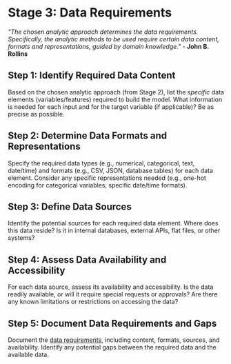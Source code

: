 # Stage 3: Data Requirements
_"The chosen analytic approach determines the data requirements. Specifically, the analytic methods to be used require certain data content, formats and representations, guided by domain knowledge."_ - **John B. Rollins**

## Step 1: Identify Required Data Content
Based on the chosen analytic approach (from Stage 2), list the *specific* data elements (variables/features) required to build the model. What information is needed for each input and for the target variable (if applicable)? Be as precise as possible.

## Step 2: Determine Data Formats and Representations
Specify the required data types (e.g., numerical, categorical, text, date/time) and formats (e.g., CSV, JSON, database tables) for each data element. Consider any specific representations needed (e.g., one-hot encoding for categorical variables, specific date/time formats).

## Step 3: Define Data Sources
Identify the potential sources for each required data element. Where does this data reside? Is it in internal databases, external APIs, flat files, or other systems?

## Step 4: Assess Data Availability and Accessibility
For each data source, assess its availability and accessibility. Is the data readily available, or will it require special requests or approvals? Are there any known limitations or restrictions on accessing the data?

## Step 5: Document Data Requirements and Gaps
Document the [data requirements](./references/03_data_requirements_report.md), including content, formats, sources, and availability. Identify any potential gaps between the required data and the available data.
